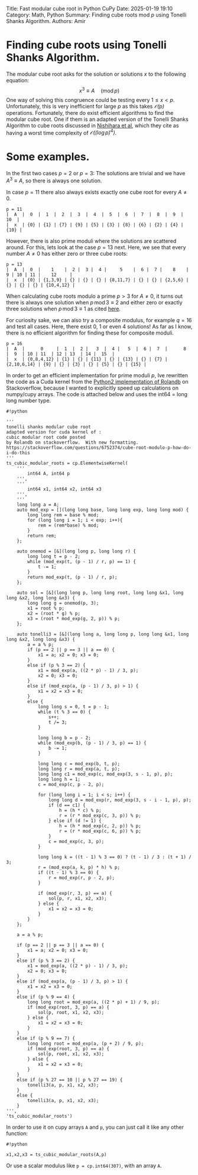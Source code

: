 Title: Fast modular cube root in Python CuPyDate: 2025-01-19 19:10Category: Math, PythonSummary: Finding cube roots mod $p$ using Tonelli Shanks Algorithm.Authors: Amir# Finding cube roots using Tonelli Shanks Algorithm.The modular cube root asks for the solution or solutions $x$ to the following equation:$$    x^3 \equiv A \quad (\mathrm{mod} \, p)$$One way of solving this congruence could be testing every $1 \leq x < p$. Unfortunately, this is very inefficient for large $p$ as this takes _$\mathcal{O}(p)$_ operations. Fortunately, there do exist efficient algorithms to find the modular cube root. One if them is an adapted version of the Tonelli Shanks Algorithm to cube roots discussed in [Nishihara et al](https://eprint.iacr.org/2009/457.pdf), which they cite as having a worst time complexity of _$\mathcal{O}((\log p)^4)$_.# Some examples.In the first two cases $p = 2$ or $p = 3$: The solutions are trivial and we have $A^3 \equiv A$, so there is always one solution. In case $p=11$ there also always exists exactly one cube root for every $A\neq 0$.```p = 11|  A  |  0  |  1  |  2  |  3  |  4  |  5  |  6  |  7  |  8  |  9  |  10  ||  x  | {0} | {1} | {7} | {9} | {5} | {3} | {8} | {6} | {2} | {4} | {10} |```However, there is also prime moduli where the solutions are scattered around. For this, lets look at the case $p=13$ next. Here, we see that every number $A\neq0$ has either zero or three cube roots:```p = 13|  A  |  0  |    1    |  2 |  3 |  4 |     5    |  6 |  7 |    8    |  9 | 10 | 11 |    12     ||  x  | {0} | {1,3,9} | {} | {} | {} | {8,11,7} | {} | {} | {2,5,6} | {} | {} | {} | {10,4,12} |```When calculating cube roots modulo a prime $p>3$ for $A\neq 0$, it turns out there is always one solution when $p \, \mathrm{mod} \, 3 \equiv 2$ and either zero or exactly three solutions when $p \, \mathrm{mod} \, 3 \equiv 1$ as cited [here](https://math.stackexchange.com/questions/673418/cube-roots-modulo-p).For curiosity sake, we can also try a composite modulus, for example $q = 16$ and test all cases. Here, there exist 0, 1 or even 4 solutions! As far as I know, there is no efficient algorithm for finding these for composite moduli.```p = 16|  A  |      0     |  1  |  2 |   3  |  4 |   5  |  6 |  7  |      8      |  9  | 10 | 11  | 12 | 13  | 14 |  15  ||  x  | {0,8,4,12} | {1} | {} | {11} | {} | {13} | {} | {7} | {2,10,6,14} | {9} | {} | {3} | {} | {5} | {} | {15} |```In order to get an efficient implementation for prime moduli $p$, Ive rewritten the code as a Cuda kernel from the [Python2 implementation of Rolandb](https://stackoverflow.com/questions/6752374/cube-root-modulo-p-how-do-i-do-this) on Stackoverflow, because I wanted to explicitly speed up calculations on numpy/cupy arrays. The code is attached below and uses the int64 = long long number type.    #!python        '''    tonelli shanks modular cube root    adapted version for cuda kernel of :    cubic modular root code posted    by Rolandb on stackoverflow.  With new formatting.    https://stackoverflow.com/questions/6752374/cube-root-modulo-p-how-do-i-do-this    '''    ts_cubic_modular_roots = cp.ElementwiseKernel(        '''            int64 A, int64 p        ''',        '''            int64 x1, int64 x2, int64 x3        ''',        '''        long long a = A;        auto mod_exp = [](long long base, long long exp, long long mod) {            long long rem = base % mod;            for (long long i = 1; i < exp; i++){                rem = (rem*base) % mod;            }            return rem;        };        auto onemod = [&](long long p, long long r) {            long long t = p - 2;            while (mod_exp(t, (p - 1) / r, p) == 1) {                t -= 1;            }            return mod_exp(t, (p - 1) / r, p);        };        auto sol = [&](long long p, long long root, long long &x1, long long &x2, long long &x3) {            long long g = onemod(p, 3);            x1 = root % p;            x2 = (root * g) % p;            x3 = (root * mod_exp(g, 2, p)) % p;        };        auto tonelli3 = [&](long long a, long long p, long long &x1, long long &x2, long long &x3) {            a = a % p;            if (p == 2 || p == 3 || a == 0) {                x1 = a; x2 = 0; x3 = 0;            }            else if (p % 3 == 2) {                x1 = mod_exp(a, ((2 * p) - 1) / 3, p);                x2 = 0; x3 = 0;            }            else if (mod_exp(a, (p - 1) / 3, p) > 1) {                x1 = x2 = x3 = 0;            }            else {                long long s = 0, t = p - 1;                while (t % 3 == 0) {                    s++;                    t /= 3;                }                long long b = p - 2;                while (mod_exp(b, (p - 1) / 3, p) == 1) {                    b -= 1;                }                long long c = mod_exp(b, t, p);                long long r = mod_exp(a, t, p);                long long c1 = mod_exp(c, mod_exp(3, s - 1, p), p);                long long h = 1;                c = mod_exp(c, p - 2, p);                for (long long i = 1; i < s; i++) {                    long long d = mod_exp(r, mod_exp(3, s - i - 1, p), p);                    if (d == c1) {                        h = (h * c) % p;                        r = (r * mod_exp(c, 3, p)) % p;                    } else if (d != 1) {                        h = (h * mod_exp(c, 2, p)) % p;                        r = (r * mod_exp(c, 6, p)) % p;                    }                    c = mod_exp(c, 3, p);                }                long long k = ((t - 1) % 3 == 0) ? (t - 1) / 3 : (t + 1) / 3;                r = (mod_exp(a, k, p) * h) % p;                if ((t - 1) % 3 == 0) {                    r = mod_exp(r, p - 2, p);                }                if (mod_exp(r, 3, p) == a) {                    sol(p, r, x1, x2, x3);                } else {                    x1 = x2 = x3 = 0;                }            }        };        a = a % p;        if (p == 2 || p == 3 || a == 0) {            x1 = a; x2 = 0; x3 = 0;        }        else if (p % 3 == 2) {            x1 = mod_exp(a, ((2 * p) - 1) / 3, p);            x2 = 0; x3 = 0;        }        else if (mod_exp(a, (p - 1) / 3, p) > 1) {            x1 = x2 = x3 = 0;        }        else if (p % 9 == 4) {            long long root = mod_exp(a, ((2 * p) + 1) / 9, p);            if (mod_exp(root, 3, p) == a) {                sol(p, root, x1, x2, x3);            } else {                x1 = x2 = x3 = 0;            }        }        else if (p % 9 == 7) {            long long root = mod_exp(a, (p + 2) / 9, p);            if (mod_exp(root, 3, p) == a) {                sol(p, root, x1, x2, x3);            } else {                x1 = x2 = x3 = 0;            }        }        else if (p % 27 == 10 || p % 27 == 19) {            tonelli3(a, p, x1, x2, x3);        }        else {            tonelli3(a, p, x1, x2, x3);        }    ''',    'ts_cubic_modular_roots')    In order to use it on cupy arrays ```A``` and ```p```, you can just call it like any other function:    #!python        x1,x2,x3 = ts_cubic_modular_roots(A,p)    Or use a scalar modulus like ```p = cp.int64(307)```, with an array ```A```.